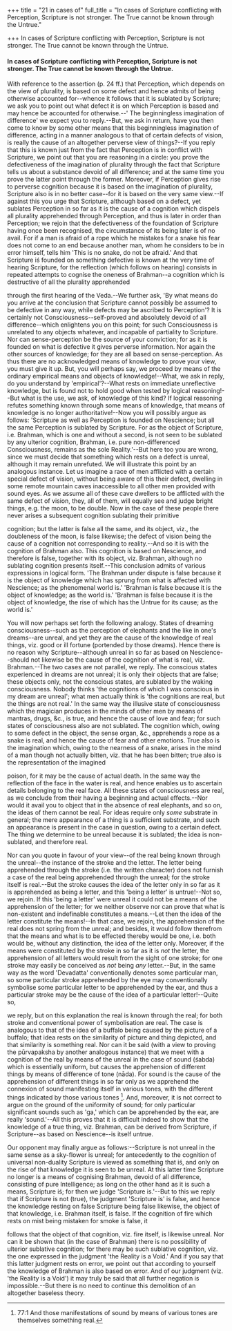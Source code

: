 +++
title = "21 in cases of"
full_title = "In cases of Scripture conflicting with Perception, Scripture is not stronger. The True cannot be known through the Untrue."

+++
In cases of Scripture conflicting with Perception, Scripture is not stronger. The True cannot be known through the Untrue.



#### In cases of Scripture conflicting with Perception, Scripture is not stronger. The True cannot be known through the Untrue.

With reference to the assertion (p. 24 ff.) that Perception, which depends on the view of plurality, is based on some defect and hence admits of being otherwise accounted for--whence it follows that it is sublated by Scripture; we ask you to point out what defect it is on which Perception is based and may hence be accounted for otherwise.--' The beginningless imagination of difference' we expect you to reply.--But, we ask in return, have you then come to know by some other means that this beginningless imagination of difference, acting in a manner analogous to that of certain defects of vision, is really the cause of an altogether perverse view of things?--If you reply that this is known just from the fact that Perception is in conflict with Scripture, we point out that you are reasoning in a circle: you prove the defectiveness of the imagination of plurality through the fact that Scripture tells us about a substance devoid of all difference; and at the same time you prove the latter point through the former. Moreover, if Perception gives rise to perverse cognition because it is based on the imagination of plurality, Scripture also is in no better case--for it is based on the very same view.--If against this you urge that Scripture, although based on a defect, yet sublates Perception in so far as it is the cause of a cognition which dispels all plurality apprehended through Perception, and thus is later in order than Perception; we rejoin that the defectiveness of the foundation of Scripture having once been recognised, the circumstance of its being later is of no avail. For if a man is afraid of a rope which he mistakes for a snake his fear does not come to an end because another man, whom he considers to be in error himself, tells him 'This is no snake, do not be afraid.' And that Scripture iś founded on something defective is known at the very time of hearing Scripture, for the reflection (which follows on hearing) consists in repeated attempts to cognise the oneness of Brahman--a cognition which is destructive of all the plurality apprehended

through the first hearing of the Veda.--We further ask, 'By what means do you arrive at the conclusion that Scripture cannot possibly be assumed to be defective in any way, while defects may be ascribed to Perception'? It is certainly not Consciousness--self-proved and absolutely devoid of all difference--which enlightens you on this point; for such Consciousness is unrelated to any objects whatever, and incapable of partiality to Scripture. Nor can sense-perception be the source of your conviction; for as it is founded on what is defective it gives perverse information. Nor again the other sources of knowledge; for they are all based on sense-perception. As thus there are no acknowledged means of knowledge to prove your view, you must give it up. But, you will perhaps say, we proceed by means of the ordinary empirical means and objects of knowledge!--What, we ask in reply, do you understand by 'empirical'?--What rests on immediate unreflective knowledge, but is found not to hold good when tested by logical reasoning!--But what is the use, we ask, of knowledge of this kind? If logical reasoning refutes something known through some means of knowledge, that means of knowledge is no longer authoritative!--Now you will possibly argue as follows: 'Scripture as well as Perception is founded on Nescience; but all the same Perception is sublated by Scripture. For as the object of Scripture, i.e. Brahman, which is one and without a second, is not seen to be sublated by any ulterior cognition, Brahman, i.e. pure non-differenced Consciousness, remains as the sole Reality.'--But here too you are wrong, since we must decide that something which rests on a defect is unreal, although it may remain unrefuted. We will illustrate this point by an analogous instance. Let us imagine a race of men afflicted with a certain special defect of vision, without being aware of this their defect, dwelling in some remote mountain caves inaccessible to all other men provided with sound eyes. As we assume all of these cave dwellers to be afflicted with the same defect of vision, they, all of them, will equally see and judge bright things, e.g. the moon, to be double. Now in the case of these people there never arises a subsequent cognition sublating their primitive

cognition; but the latter is false all the same, and its object, viz., the doubleness of the moon, is false likewise; the defect of vision being the cause of a cognition not corresponding to reality.--And so it is with the cognition of Brahman also. This cognition is based on Nescience, and therefore is false, together with its object, viz. Brahman, although no sublating cognition presents itself.--This conclusion admits of various expressions in logical form. 'The Brahman under dispute is false because it is the object of knowledge which has sprung from what is affected with Nescience; as the phenomenal world is.' 'Brahman is false because it is the object of knowledge; as the world is.' 'Brahman is false because it is the object of knowledge, the rise of which has the Untrue for its cause; as the world is.'

You will now perhaps set forth the following analogy. States of dreaming consciousness--such as the perception of elephants and the like in one's dreams--are unreal, and yet they are the cause of the knowledge of real things, viz. good or ill fortune (portended by those dreams). Hence there is no reason why Scripture--although unreal in so far as based on Nescience--should not likewise be the cause of the cognition of what is real, viz. Brahman.--The two cases are not parallel, we reply. The conscious states experienced in dreams are not unreal; it is only their objects that are false; these objects only, not the conscious states, are sublated by the waking consciousness. Nobody thinks 'the cognitions of which I was conscious in my dream are unreal'; what men actually think is 'the cognitions are real, but the things are not real.' In the same way the illusive state of consciousness which the magician produces in the minds of other men by means of mantras, drugs, &c., is true, and hence the cause of love and fear; for such states of consciousness also are not sublated. The cognition which, owing to some defect in the object, the sense organ, &c., apprehends a rope as a snake is real, and hence the cause of fear and other emotions. True also is the imagination which, owing to the nearness of a snake, arises in the mind of a man though not actually bitten, viz. that he has been bitten; true also is the representation of the imagined

poison, for it may be the cause of actual death. In the same way the reflection of the face in the water is real, and hence enables us to ascertain details belonging to the real face. All these states of consciousness are real, as we conclude from their having a beginning and actual effects.--Nor would it avail you to object that in the absence of real elephants, and so on, the ideas of them cannot be real. For ideas require only _some_ substrate in general; the mere appearance of a thing is a sufficient substrate, and such an appearance is present in the case in question, owing to a certain defect. The thing we determine to be unreal because it is sublated; the idea is non-sublated, and therefore real.

Nor can you quote in favour of your view--of the real being known through the unreal--the instance of the stroke and the letter. The letter being apprehended through the stroke (i.e. the written character) does not furnish a case of the real being apprehended through the unreal; for the stroke itself is real.--But the stroke causes the idea of the letter only in so far as it is apprehended as being a letter, and this 'being a letter' is untrue!--Not so, we rejoin. If this 'being a letter' were unreal it could not be a means of the apprehension of the letter; for we neither observe nor can prove that what is non-existent and indefinable constitutes a means.--Let then the idea of the letter constitute the means!--In that case, we rejoin, the apprehension of the real does not spring from the unreal; and besides, it would follow therefrom that the means and what is to be effected thereby would be one, i.e. both would be, without any distinction, the idea of the letter only. Moreover, if the means were constituted by the stroke in so far as it is _not_ the letter, the apprehension of all letters would result from the sight of one stroke; for one stroke may easily be conceived as _not_ being _any_ letter.--But, in the same way as the word 'Devadatta' conventionally denotes some particular man, so some particular stroke apprehended by the eye may conventionally symbolise some particular letter to be apprehended by the ear, and thus a particular stroke may be the cause of the idea of a particular letter!--Quite so,

we reply, but on this explanation the real is known through the real; for both stroke and conventional power of symbolisation are real. The case is analogous to that of the idea of a buffalo being caused by the picture of a buffalo; that idea rests on the similarity of picture and thing depicted, and that similarity is something real. Nor can it be said (with a view to proving the pūrvapaksha by another analogous instance) that we meet with a cognition of the real by means of the unreal in the case of sound (śabda) which is essentially uniform, but causes the apprehension of different things by means of difference of tone (nāda). For sound is the cause of the apprehension of different things in so far only as we apprehend the connexion of sound manifesting itself in various tones, with the different things indicated by those various tones [^fn_13]. And, moreover, it is not correct to argue on the ground of the uniformity of sound; for only particular significant sounds such as 'ga,' which can be apprehended by the ear, are really 'sound.'--All this proves that it is difficult indeed to show that the knowledge of a true thing, viz. Brahman, can be derived from Scripture, if Scripture--as based on Nescience--is itself untrue.

[^fn_13]: 77:1 And those manifestations of sound by means of various tones are themselves something real.

Our opponent may finally argue as follows:--Scripture is not unreal in the same sense as a sky-flower is unreal; for antecedently to the cognition of universal non-duality Scripture is viewed as something that iś, and only on the rise of that knowledge it is seen to be unreal. At this latter time Scripture no longer is a means of cognising Brahman, devoid of all difference, consisting of pure Intelligence; as long on the other hand as it is such a means, Scripture iś; for then we judge 'Scripture is.'--But to this we reply that if Scripture is not (true), the judgment 'Scripture is' is false, and hence the knowledge resting on false Scripture being false likewise, the object of that knowledge, i.e. Brahman itself, is false. If the cognition of fire which rests on mist being mistaken for smoke is false, it

follows that the object of that cognition, viz. fire itself, is likewise unreal. Nor can it be shown that (in the case of Brahman) there is no possibility of ulterior sublative cognition; for there may be such sublative cognition, viz. the one expressed in the judgment 'the Reality is a Void.' And if you say that this latter judgment rests on error, we point out that according to yourself the knowledge of Brahman is also based on error. And of our judgment (viz. 'the Reality is a Void') it may truly be said that all further negation is impossible.--But there is no need to continue this demolition of an altogether baseless theory.

